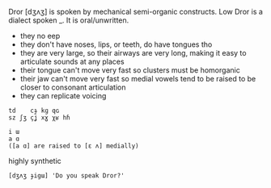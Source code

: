 Dror \[dʒʌʒ] is spoken by mechanical semi-organic constructs. Low Dror is a dialect spoken _. It is oral/unwritten.

- they no eep
- they don't have noses, lips, or teeth, do have tongues tho
- they are very large, so their airways are very long, making it easy to articulate sounds at any places
- their tongue can't move very fast so clusters must be homorganic
- their jaw can't move very fast so medial vowels tend to be raised to be closer to consonant articulation
- they can replicate voicing

```
td    cɟ kɡ qɢ
sz ʃʒ çʝ xɣ χʁ hɦ

i ɯ
a ɑ
([a ɑ] are raised to [ɛ ʌ] medially)
```

highly synthetic

`[dʒʌʒ ɟigɯ] 'Do you speak Dror?'`
